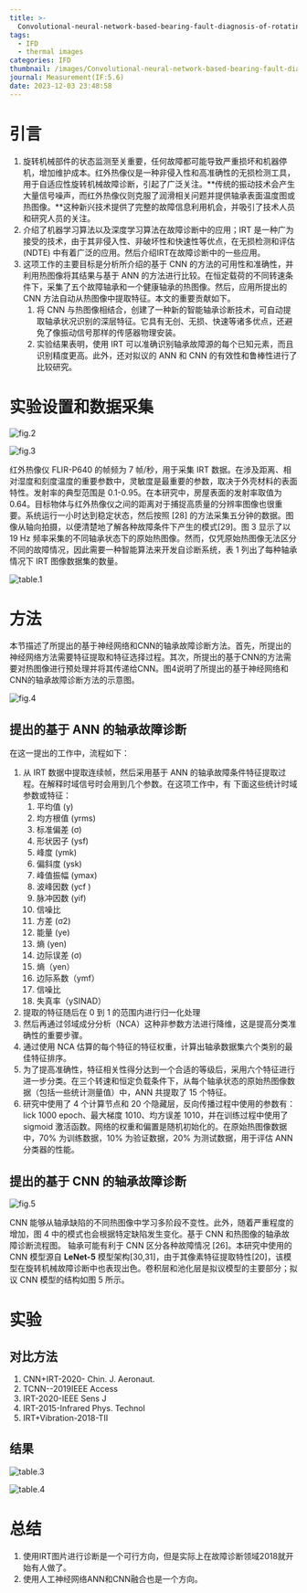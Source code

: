 ```yaml
---
title: >-
  Convolutional-neural-network-based-bearing-fault-diagnosis-of-rotating-machine-using-thermal-images
tags:
  - IFD
  - thermal images
categories: IFD
thumbnail: /images/Convolutional-neural-network-based-bearing-fault-diagnosis-of-rotating-machine-using-thermal-images/fig.4.png
journal: Measurement(IF:5.6)
date: 2023-12-03 23:48:58
---
```


# 引言

1. 旋转机械部件的状态监测至关重要，任何故障都可能导致严重损坏和机器停机，增加维护成本。红外热像仪是一种非侵入性和高准确性的无损检测工具，用于自适应性旋转机械故障诊断，引起了广泛关注。**传统的振动技术会产生大量信号噪声，而红外热像仪则克服了润滑相关问题并提供轴承表面温度图或热图像。**这种新兴技术提供了完整的故障信息利用机会，并吸引了技术人员和研究人员的关注。
2. 介绍了机器学习算法以及深度学习算法在故障诊断中的应用；IRT 是一种广为接受的技术，由于其非侵入性、非破坏性和快速性等优点，在无损检测和评估 (NDTE) 中有着广泛的应用。然后介绍IRT在故障诊断中的一些应用。
3. 这项工作的主要目标是分析所介绍的基于 CNN 的方法的可用性和准确性，并利用热图像将其结果与基于 ANN 的方法进行比较。在恒定载荷的不同转速条件下，采集了五个故障轴承和一个健康轴承的热图像。然后，应用所提出的 CNN 方法自动从热图像中提取特征。本文的重要贡献如下。
   1. 将 CNN 与热图像相结合，创建了一种新的智能轴承诊断技术，可自动提取轴承状况识别的深层特征。它具有无创、无损、快速等诸多优点，还避免了像振动信号那样的传感器物理安装。
   2. 实验结果表明，使用 IRT 可以准确识别轴承故障源的每个已知元素，而且识别精度更高。此外，还对拟议的 ANN 和 CNN 的有效性和鲁棒性进行了比较研究。



# 实验设置和数据采集

![fig.2](/images/Convolutional-neural-network-based-bearing-fault-diagnosis-of-rotating-machine-using-thermal-images/fig.2.png)

![fig.3](/images/Convolutional-neural-network-based-bearing-fault-diagnosis-of-rotating-machine-using-thermal-images/fig.3.png)

红外热像仪 FLIR-P640 的帧频为 7 帧/秒，用于采集 IRT 数据。在涉及距离、相对湿度和刻度温度的重要参数中，灵敏度是最重要的参数，取决于外壳材料的表面特性。发射率的典型范围是 0.1-0.95。在本研究中，房屋表面的发射率取值为 0.64。目标物体与红外热像仪之间的距离对于捕捉高质量的分辨率图像也很重要。系统运行一小时达到稳定状态，然后按照 [28] 的方法采集五分钟的数据。图像从轴向拍摄，以便清楚地了解各种故障条件下产生的模式[29]。图 3 显示了以 19 Hz 频率采集的不同轴承状态下的原始热图像。然而，仅凭原始热图像无法区分不同的故障情况，因此需要一种智能算法来开发自诊断系统，表 1 列出了每种轴承情况下 IRT 图像数据集的数量。

![table.1](/images/Convolutional-neural-network-based-bearing-fault-diagnosis-of-rotating-machine-using-thermal-images/table.1.png)

# 方法

本节描述了所提出的基于神经网络和CNN的轴承故障诊断方法。首先，所提出的神经网络方法需要特征提取和特征选择过程。其次，所提出的基于CNN的方法需要对热图像进行预处理并将其传递给CNN。图4说明了所提出的基于神经网络和CNN的轴承故障诊断方法的示意图。

![fig.4](/images/Convolutional-neural-network-based-bearing-fault-diagnosis-of-rotating-machine-using-thermal-images/fig.4.png)

## 提出的基于 ANN 的轴承故障诊断

在这一提出的工作中，流程如下：

1. 从 IRT 数据中提取连续帧，然后采用基于 ANN 的轴承故障条件特征提取过程。在解释时域信号时会用到几个参数。在这项工作中，有 下面这些统计时域参数或特征：
      1. 平均值 (y)
      1. 均方根值 (yrms)
      1. 标准偏差 (σ)
      1. 形状因子 (ysf)
      1. 峰度 (ymk)
      1. 偏斜度 (ysk)
      1. 峰值振幅 (ymax)
      1. 波峰因数 (ycf )
      1. 脉冲因数 (yif)
      1. 信噪比
      1. 方差 (σ2)
      1. 能量 (ye)
      1. 熵 (yen)
      1. 边际误差 (σ)
      1. 熵（yen）
      1. 边际系数（ymf）
      1. 信噪比
      1. 失真率（ySINAD）
2. 提取的特征随后在 0 到 1 的范围内进行归一化处理
3. 然后再通过邻域成分分析（NCA）这种非参数方法进行降维，这是提高分类准确性的重要步骤。
4. 通过使用 NCA 估算的每个特征的特征权重，计算出轴承数据集六个类别的最佳特征排序。
5. 为了提高准确性，特征相关性得分达到一个合适的等级后，采用六个特征进行进一步分类。在三个转速和恒定负载条件下，从每个轴承状态的原始热图像数据（包括一些统计测量值）中，ANN 共提取了 15 个特征。
6. 研究中使用了 4 个计算节点和 20 个隐藏层，反向传播过程中使用的参数有：lick 1000 epoch、最大梯度 1010、均方误差 1010，并在训练过程中使用了 sigmoid 激活函数。网络的权重和偏置是随机初始化的。在原始热图像数据中，70% 为训练数据，10% 为验证数据，20% 为测试数据，用于评估 ANN 分类器的性能。

## 提出的基于 CNN 的轴承故障诊断

![fig.5](/images/Convolutional-neural-network-based-bearing-fault-diagnosis-of-rotating-machine-using-thermal-images/fig.5.png)

CNN 能够从轴承缺陷的不同热图像中学习多阶段不变性。此外，随着严重程度的增加，图 4 中的模式也会根据特定缺陷发生变化。基于 CNN 和热图像的轴承故障诊断流程图。 轴承可能有利于 CNN 区分各种故障情况 [26]。本研究中使用的 CNN 模型源自 **LeNet-5** 模型架构[30,31]，由于其像素特征提取特性[20]，该模型在旋转机械故障诊断中也表现出色。卷积层和池化层是拟议模型的主要部分；拟议 CNN 模型的结构如图 5 所示。



# 实验

## 对比方法

1. CNN+IRT-2020- Chin. J. Aeronaut.
2. TCNN--2019IEEE Access
3. IRT-2020-IEEE Sens J
4. IRT-2015-Infrared Phys. Technol
5. IRT+Vibration-2018-TII

## 结果

![table.3](/images/Convolutional-neural-network-based-bearing-fault-diagnosis-of-rotating-machine-using-thermal-images/table.3.png)

![table.4](/images/Convolutional-neural-network-based-bearing-fault-diagnosis-of-rotating-machine-using-thermal-images/table.4.png)



# 总结

1. 使用IRT图片进行诊断是一个可行方向，但是实际上在故障诊断领域2018就开始有人做了。
2. 使用人工神经网络ANN和CNN融合也是一个方向。













